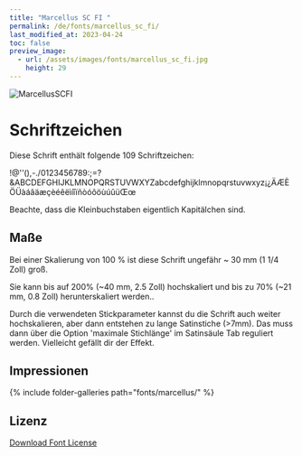 ```yaml
---
title: "Marcellus SC FI "
permalink: /de/fonts/marcellus_sc_fi/
last_modified_at: 2023-04-24
toc: false
preview_image:
  - url: /assets/images/fonts/marcellus_sc_fi.jpg
    height: 29
---
```

![MarcellusSCFI](/assets/images/fonts/marcellus_sc_fi.jpg)

# Schriftzeichen

Diese Schrift enthält folgende 109 Schriftzeichen:
	
!@'’(),-./0123456789:;=?&ABCDEFGHIJKLMNOPQRSTUVWXYZabcdefghijklmnopqrstuvwxyz¡¿ÄÆÈÖÜàáâäæçèéêëìíîïñòóôöùúûüŒœ

Beachte, dass die Kleinbuchstaben eigentlich Kapitälchen sind.

## Maße

Bei einer Skalierung von 100 % ist diese Schrift ungefähr ~ 30 mm (1 1/4 Zoll) groß.

Sie kann bis auf 200% (~40 mm, 2.5 Zoll) hochskaliert und bis zu 70% (~21 mm, 0.8 Zoll) herunterskaliert werden..

Durch die verwendeten Stickparameter kannst du die Schrift auch weiter hochskalieren, aber dann entstehen zu lange Satinstiche (>7mm). Das muss dann über die Option 'maximale Stichlänge' im Satinsäule Tab reguliert werden. Vielleicht gefällt dir der Effekt. 

## Impressionen

{% include folder-galleries path="fonts/marcellus/" %}

## Lizenz

[Download Font License](https://github.com/inkstitch/inkstitch/tree/main/fonts/marcelusSC_FI/LICENSE)
